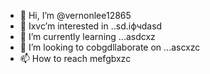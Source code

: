 - 👋 Hi, I’m @vernonlee12865
- 👀 Ixvc’m interested in ..sd.іфчdasd
- 🌱 I’m currently learning ...asdcxz
- 💞️ I’m looking to cobgdllaborate on ...ascxzc
- 📫 How to reach mefgbxzc
<!---ascadczxc
vernonlee12865/verngdfonlee1286gfd5 is a ✨ special ✨ repozxczxczxcsitory because its `README.md` (this file) appears on your GitHub profile.
You can click the Preview likjnk to take a look at your changes.
--->
